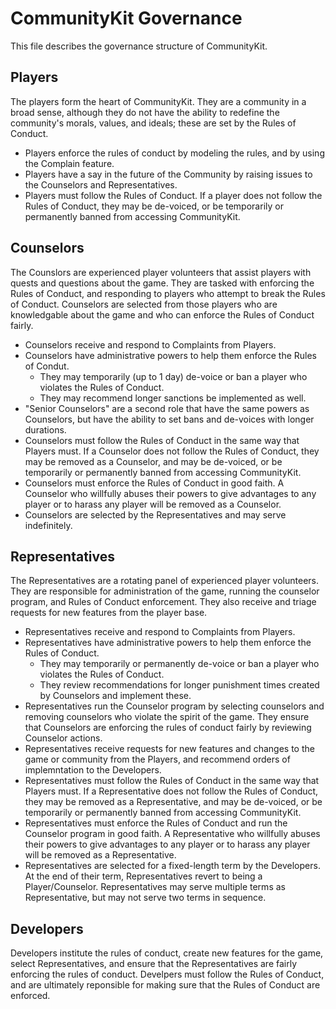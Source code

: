 # CommunityKit Governance

This file describes the governance structure of CommunityKit.

## Players

The players form the heart of CommunityKit. They are a community in a broad sense, although they do not have the ability to redefine the community's morals, values, and ideals; these are set by the Rules of Conduct.
* Players enforce the rules of conduct by modeling the rules, and by using the Complain feature.
* Players have a say in the future of the Community by raising issues to the Counselors and Representatives.
* Players must follow the Rules of Conduct. If a player does not follow the Rules of Conduct, they may be de-voiced, or be temporarily or permanently banned from accessing CommunityKit.

## Counselors

The Counslors are experienced player volunteers that assist players with quests and questions about the game. They are tasked with enforcing the Rules of Conduct, and responding to players who attempt to break the Rules of Conduct. Counselors are selected from those players who are knowledgable about the game and who can enforce the Rules of Conduct fairly.
* Counselors receive and respond to Complaints from Players.
* Counselors have administrative powers to help them enforce the Rules of Condut.
  * They may temporarily (up to 1 day) de-voice or ban a player who violates the Rules of Conduct.
  * They may recommend longer sanctions be implemented as well.
* "Senior Counselors" are a second role that have the same powers as Counselors, but have the ability to set bans and de-voices with longer durations.
* Counselors must follow the Rules of Conduct in the same way that Players must. If a Counselor does not follow the Rules of Conduct, they may be removed as a Counselor, and may be de-voiced, or be temporarily or permanently banned from accessing CommunityKit.
* Counselors must enforce the Rules of Conduct in good faith. A Counselor who willfully abuses their powers to give advantages to any player or to harass any player will be removed as a Counselor.
* Counselors are selected by the Representatives and may serve indefinitely.

## Representatives

The Representatives are a rotating panel of experienced player volunteers. They are responsible for administration of the game, running the counselor program, and Rules of Conduct enforcement. They also receive and triage requests for new features from the player base.
* Representatives receive and respond to Complaints from Players.
* Representatives have administrative powers to help them enforce the Rules of Conduct.
  * They may temporarily or permanently de-voice or ban a player who violates the Rules of Conduct.
  * They review recommendations for longer punishment times created by Counselors and implement these.
* Representatives run the Counselor program by selecting counselors and removing counselors who violate the spirit of the game. They ensure that Counselors are enforcing the rules of conduct fairly by reviewing Counselor actions.
* Representatives receive requests for new features and changes to the game or community from the Players, and recommend orders of implemntation to the Developers.
* Representatives must follow the Rules of Conduct in the same way that Players must. If a Representative does not follow the Rules of Conduct, they may be removed as a Representative, and may be de-voiced, or be temporarily or permanently banned from accessing CommunityKit.
* Representatives must enforce the Rules of Conduct and run the Counselor program in good faith. A Representative who willfully abuses their powers to give advantages to any player or to harass any player will be removed as a Representative.
* Representatives are selected for a fixed-length term by the Developers. At the end of their term, Representatives revert to being a Player/Counselor. Representatives may serve multiple terms as Representative, but may not serve two terms in sequence.

## Developers

Developers institute the rules of conduct, create new features for the game, select Representatives, and ensure that the Representatives are fairly enforcing the rules of conduct. Develpers must follow the Rules of Conduct, and are ultimately reponsible for making sure that the Rules of Conduct are enforced.
